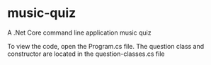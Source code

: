 # music-quiz
A .Net Core command line application music quiz

To view the code, open the Program.cs file. 
The question class and constructor are located in the question-classes.cs file
